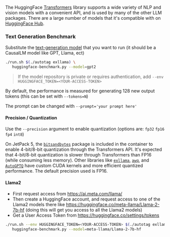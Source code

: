 
The HuggingFace [Transformers](https://huggingface.co/docs/transformers/index) library supports a wide variety of NLP and vision models with a convenient API, and is used by many of the other LLM packages.  There are a large number of models that it's compatible with on [HuggingFace Hub](https://huggingface.co/models).

### Text Generation Benchmark

Substitute the [text-generation model](https://huggingface.co/models?pipeline_tag=text-generation&sort=trending) that you want to run (it should be a CausalLM model like GPT, Llama, ect)

```bash
./run.sh $(./autotag exllama) \
   huggingface-benchmark.py --model=gpt2
```
> If the model repository is private or requires authentication, add `--env HUGGINGFACE_TOKEN=<YOUR-ACCESS-TOKEN>`

By default, the performance is measured for generating 128 new output tokens (this can be set with `--tokens=N`)

The prompt can be changed with `--prompt='your prompt here'`

#### Precision / Quantization

Use the `--precision` argument to enable quantization (options are: `fp32` `fp16` `fp4` `int8`)

On JetPack 5, the [`bitsandbytes`](/packages/llm/bitsandbytes) package is included in the container to enable 4-bit/8-bit quantization through the Transformers API.  It's expected that 4-bit/8-bit quantization is slower through Transformers than FP16 (while consuming less memory).  Other libraries like [`exllama`](/packages/llm/exllama), [`awq`](/packages/llm/awq), and [`AutoGPTQ`](/packages/llm/auto-gptq) have custom CUDA kernels and more efficient quantized performance.  The default precision used is FP16.

#### Llama2

* First request access from https://ai.meta.com/llama/
* Then create a HuggingFace account, and request access to one of the Llama2 models there like https://huggingface.co/meta-llama/Llama-2-7b-hf (doing this will get you access to all the Llama2 models)
* Get a User Access Token from https://huggingface.co/settings/tokens

```bash
./run.sh --env HUGGINGFACE_TOKEN=<YOUR-ACCESS-TOKEN> $(./autotag exllama) \
   huggingface-benchmark.py --model=meta-llama/Llama-2-7b-hf
```
